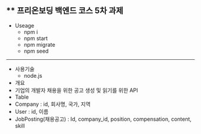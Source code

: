 ## \*\* 프리온보딩 백엔드 코스 5차 과제

- Useage
  - npm i
  - npm start
  - npm migrate
  - npm seed


---

- 사용기술
  - node.js
    <br/>
- 개요
- 기업의 개발자 채용을 위한 공고 생성 및 읽기를 위한 API
  <br/>
- Table
- Company : id, 회사명, 국가, 지역
- User : id, 이름
- JobPosting(채용공고) : Id, company_id, position, compensation, content, skill
